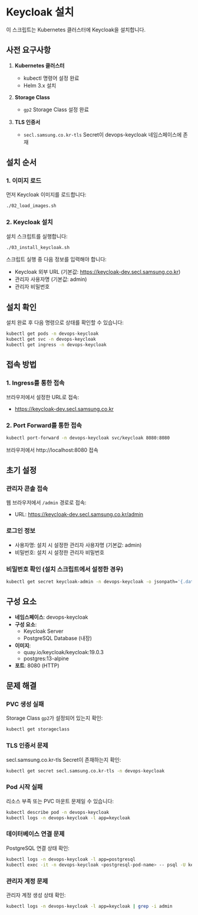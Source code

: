# Keycloak 설치

이 스크립트는 Kubernetes 클러스터에 Keycloak을 설치합니다.

## 사전 요구사항

1. **Kubernetes 클러스터**
   - kubectl 명령어 설정 완료
   - Helm 3.x 설치

2. **Storage Class**
   - `gp2` Storage Class 설정 완료

3. **TLS 인증서**
   - `secl.samsung.co.kr-tls` Secret이 devops-keycloak 네임스페이스에 존재

## 설치 순서

### 1. 이미지 로드

먼저 Keycloak 이미지를 로드합니다:

```bash
./02_load_images.sh
```

### 2. Keycloak 설치

설치 스크립트를 실행합니다:

```bash
./03_install_keycloak.sh
```

스크립트 실행 중 다음 정보를 입력해야 합니다:
- Keycloak 외부 URL (기본값: https://keycloak-dev.secl.samsung.co.kr)
- 관리자 사용자명 (기본값: admin)
- 관리자 비밀번호

## 설치 확인

설치 완료 후 다음 명령으로 상태를 확인할 수 있습니다:

```bash
kubectl get pods -n devops-keycloak
kubectl get svc -n devops-keycloak
kubectl get ingress -n devops-keycloak
```

## 접속 방법

### 1. Ingress를 통한 접속

브라우저에서 설정한 URL로 접속:
- https://keycloak-dev.secl.samsung.co.kr

### 2. Port Forward를 통한 접속

```bash
kubectl port-forward -n devops-keycloak svc/keycloak 8080:8080
```
브라우저에서 http://localhost:8080 접속

## 초기 설정

### 관리자 콘솔 접속

웹 브라우저에서 `/admin` 경로로 접속:
- URL: https://keycloak-dev.secl.samsung.co.kr/admin

### 로그인 정보
- 사용자명: 설치 시 설정한 관리자 사용자명 (기본값: admin)
- 비밀번호: 설치 시 설정한 관리자 비밀번호

### 비밀번호 확인 (설치 스크립트에서 설정한 경우)

```bash
kubectl get secret keycloak-admin -n devops-keycloak -o jsonpath='{.data.admin-password}' | base64 -d
```

## 구성 요소

- **네임스페이스**: devops-keycloak
- **구성 요소**:
  - Keycloak Server
  - PostgreSQL Database (내장)
- **이미지**:
  - quay.io/keycloak/keycloak:19.0.3
  - postgres:13-alpine
- **포트**: 8080 (HTTP)

## 문제 해결

### PVC 생성 실패
Storage Class `gp2`가 설정되어 있는지 확인:
```bash
kubectl get storageclass
```

### TLS 인증서 문제
secl.samsung.co.kr-tls Secret이 존재하는지 확인:
```bash
kubectl get secret secl.samsung.co.kr-tls -n devops-keycloak
```

### Pod 시작 실패
리소스 부족 또는 PVC 마운트 문제일 수 있습니다:
```bash
kubectl describe pod -n devops-keycloak
kubectl logs -n devops-keycloak -l app=keycloak
```

### 데이터베이스 연결 문제
PostgreSQL 연결 상태 확인:
```bash
kubectl logs -n devops-keycloak -l app=postgresql
kubectl exec -it -n devops-keycloak <postgresql-pod-name> -- psql -U keycloak -d keycloak
```

### 관리자 계정 문제
관리자 계정 생성 상태 확인:
```bash
kubectl logs -n devops-keycloak -l app=keycloak | grep -i admin
```